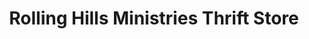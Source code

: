 ---
title: "Rolling Hills Ministries Thrift Store"
url: /arcadia/rolling-hills-ministries-thrift-store/
shop: charity
---